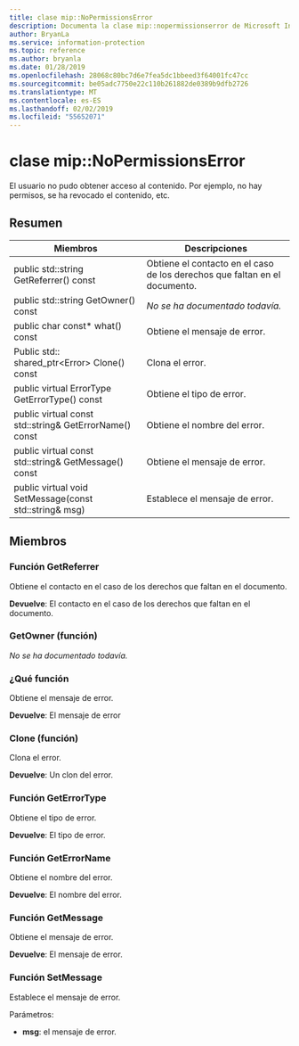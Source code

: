 ```yaml
---
title: clase mip::NoPermissionsError
description: Documenta la clase mip::nopermissionserror de Microsoft Information Protection (MIP) SDK.
author: BryanLa
ms.service: information-protection
ms.topic: reference
ms.author: bryanla
ms.date: 01/28/2019
ms.openlocfilehash: 28068c80bc7d6e7fea5dc1bbeed3f64001fc47cc
ms.sourcegitcommit: be05adc7750e22c110b261882de0389b9dfb2726
ms.translationtype: MT
ms.contentlocale: es-ES
ms.lasthandoff: 02/02/2019
ms.locfileid: "55652071"
---
```

# <a name="class-mipnopermissionserror"></a>clase mip::NoPermissionsError 
El usuario no pudo obtener acceso al contenido. Por ejemplo, no hay permisos, se ha revocado el contenido, etc.
  
## <a name="summary"></a>Resumen
 Miembros                        | Descripciones                                
--------------------------------|---------------------------------------------
public std::string GetReferrer() const  |  Obtiene el contacto en el caso de los derechos que faltan en el documento.
public std::string GetOwner() const  | _No se ha documentado todavía._
public char const* what() const  |  Obtiene el mensaje de error.
Public std:: shared_ptr\<Error\> Clone() const  |  Clona el error.
public virtual ErrorType GetErrorType() const  |  Obtiene el tipo de error.
public virtual const std::string& GetErrorName() const  |  Obtiene el nombre del error.
public virtual const std::string& GetMessage() const  |  Obtiene el mensaje de error.
public virtual void SetMessage(const std::string& msg)  |  Establece el mensaje de error.
  
## <a name="members"></a>Miembros
  
### <a name="getreferrer-function"></a>Función GetReferrer
Obtiene el contacto en el caso de los derechos que faltan en el documento.

  
**Devuelve**: El contacto en el caso de los derechos que faltan en el documento.
  
### <a name="getowner-function"></a>GetOwner (función)
_No se ha documentado todavía._

  
### <a name="what-function"></a>¿Qué función
Obtiene el mensaje de error.

  
**Devuelve**: El mensaje de error
  
### <a name="clone-function"></a>Clone (función)
Clona el error.

  
**Devuelve**: Un clon del error.
  
### <a name="geterrortype-function"></a>Función GetErrorType
Obtiene el tipo de error.

  
**Devuelve**: El tipo de error.
  
### <a name="geterrorname-function"></a>Función GetErrorName
Obtiene el nombre del error.

  
**Devuelve**: El nombre del error.
  
### <a name="getmessage-function"></a>Función GetMessage
Obtiene el mensaje de error.

  
**Devuelve**: El mensaje de error.
  
### <a name="setmessage-function"></a>Función SetMessage
Establece el mensaje de error.

Parámetros:  
* **msg**: el mensaje de error.

